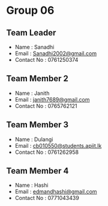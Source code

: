 # Group 06

## Team Leader
- Name : Sanadhi
- Email : Sanadhi2002@gmail.com
- Contact No : 0761250374 

## Team Member 2
- Name : Janith 
- Email : janith7689@gmail.com
- Contact No : 0765762121

## Team Member 3
- Name : Dulangi
- Email : cb010550@students.apiit.lk
- Contact No : 0761262958

## Team Member 4
- Name : Hashi
- Email : edmandhashi@gmail.com
- Contact No : 0771043439




